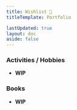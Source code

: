 ```yaml
---
title: Wishlist 🎯
titleTemplate: Portfolio

lastUpdated: true
layout: doc
aside: false
---
```


### Activities / Hobbies

- **WIP**

### Books

- **WIP**